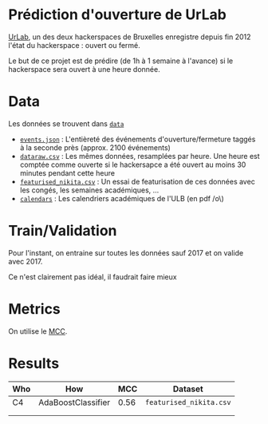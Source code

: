 # Prédiction d'ouverture de UrLab

[UrLab](http://urlab.be), un des deux hackerspaces de Bruxelles enregistre depuis fin 2012
l'état du hackerspace : ouvert ou fermé.

Le but de ce projet est de prédire (de 1h à 1 semaine à l'avance)
si le hackerspace sera ouvert à une heure donnée.

# Data

Les données se trouvent dans [`data`](data/)

 * [`events.json`](data/events.json) : L'entièreté des événements d'ouverture/fermeture taggés à la seconde près (approx. 2100 événements)
 * [`dataraw.csv`](data/dataraw.csv) : Les mêmes données, resamplées par heure. Une heure est comptée comme ouverte si le hackersapce a été ouvert au moins 30 minutes pendant cette heure
 * [`featurised_nikita.csv`](data/featurised_nikita.csv) : Un essai de featurisation de ces données avec les congés, les semaines académiques, ...
 * [`calendars`](data/calendars) : Les calendriers académiques de l'ULB (en pdf /o\\)

# Train/Validation

Pour l'instant, on entraine sur toutes les données sauf 2017 et on valide avec 2017.

Ce n'est clairement pas idéal, il faudrait faire mieux

# Metrics

On utilise le [MCC](https://en.wikipedia.org/wiki/Matthews_correlation_coefficient).

# Results

| Who  | How                | MCC  | Dataset                 |
|------|--------------------|------|-------------------------|
| C4   | AdaBoostClassifier | 0.56 | `featurised_nikita.csv` |
|      |                    |      |                         |
|      |                    |      |                         |
